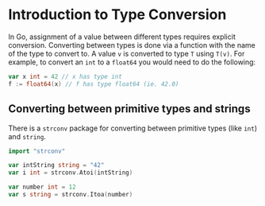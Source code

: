 # Introduction to Type Conversion

In Go, assignment of a value between different types requires explicit conversion.
Converting between types is done via a function with the name of the type to convert to.
A value `v` is converted to type `T` using `T(v)`.
For example, to convert an `int` to a `float64` you would need to do the following:

```go
var x int = 42 // x has type int
f := float64(x) // f has type float64 (ie. 42.0)
```

## Converting between primitive types and strings

There is a `strconv` package for converting between primitive types (like `int`) and `string`.

```go
import "strconv"

var intString string = "42"
var i int = strconv.Atoi(intString)

var number int = 12
var s string = strconv.Itoa(number)
```
